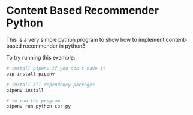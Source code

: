 Content Based Recommender Python
=======

This is a very simple python program to show how to implement content-based recommender in python3

To try running this example:
```sh
# install pipenv if you don't have it
pip install pipenv

# install all dependency packages
pipenv install

# to run the program
pipenv run python cbr.py
```
